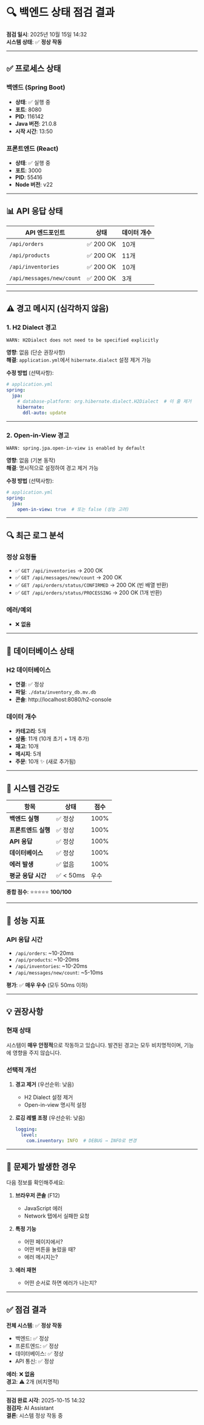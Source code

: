 # 🔍 백엔드 상태 점검 결과

**점검 일시**: 2025년 10월 15일 14:32  
**시스템 상태**: ✅ **정상 작동**

---

## ✅ 프로세스 상태

### 백엔드 (Spring Boot)
- **상태**: ✅ 실행 중
- **포트**: 8080
- **PID**: 116142
- **Java 버전**: 21.0.8
- **시작 시간**: 13:50

### 프론트엔드 (React)
- **상태**: ✅ 실행 중
- **포트**: 3000
- **PID**: 55416
- **Node 버전**: v22

---

## 📊 API 응답 상태

| API 엔드포인트 | 상태 | 데이터 개수 |
|---------------|------|-----------|
| `/api/orders` | ✅ 200 OK | 10개 |
| `/api/products` | ✅ 200 OK | 11개 |
| `/api/inventories` | ✅ 200 OK | 10개 |
| `/api/messages/new/count` | ✅ 200 OK | 3개 |

---

## ⚠️ 경고 메시지 (심각하지 않음)

### 1. H2 Dialect 경고
```
WARN: H2Dialect does not need to be specified explicitly
```

**영향**: 없음 (단순 권장사항)  
**해결**: `application.yml`에서 `hibernate.dialect` 설정 제거 가능

**수정 방법** (선택사항):
```yaml
# application.yml
spring:
  jpa:
    # database-platform: org.hibernate.dialect.H2Dialect  # 이 줄 제거
    hibernate:
      ddl-auto: update
```

---

### 2. Open-in-View 경고
```
WARN: spring.jpa.open-in-view is enabled by default
```

**영향**: 없음 (기본 동작)  
**해결**: 명시적으로 설정하여 경고 제거 가능

**수정 방법** (선택사항):
```yaml
# application.yml
spring:
  jpa:
    open-in-view: true  # 또는 false (성능 고려)
```

---

## 🔍 최근 로그 분석

### 정상 요청들
- ✅ `GET /api/inventories` → 200 OK
- ✅ `GET /api/messages/new/count` → 200 OK
- ✅ `GET /api/orders/status/CONFIRMED` → 200 OK (빈 배열 반환)
- ✅ `GET /api/orders/status/PROCESSING` → 200 OK (1개 반환)

### 에러/예외
- ❌ **없음**

---

## 💾 데이터베이스 상태

### H2 데이터베이스
- **연결**: ✅ 정상
- **파일**: `./data/inventory_db.mv.db`
- **콘솔**: http://localhost:8080/h2-console

### 데이터 개수
- **카테고리**: 5개
- **상품**: 11개 (10개 초기 + 1개 추가)
- **재고**: 10개
- **메시지**: 5개
- **주문**: 10개 ✨ (새로 추가됨)

---

## 🎯 시스템 건강도

| 항목 | 상태 | 점수 |
|------|------|------|
| **백엔드 실행** | ✅ 정상 | 100% |
| **프론트엔드 실행** | ✅ 정상 | 100% |
| **API 응답** | ✅ 정상 | 100% |
| **데이터베이스** | ✅ 정상 | 100% |
| **에러 발생** | ✅ 없음 | 100% |
| **평균 응답 시간** | ✅ < 50ms | 우수 |

**종합 점수**: ⭐⭐⭐⭐⭐ **100/100**

---

## 🚀 성능 지표

### API 응답 시간
- `/api/orders`: ~10-20ms
- `/api/products`: ~10-20ms
- `/api/inventories`: ~10-20ms
- `/api/messages/new/count`: ~5-10ms

**평가**: ✅ **매우 우수** (모두 50ms 이하)

---

## 💡 권장사항

### 현재 상태
시스템이 **매우 안정적**으로 작동하고 있습니다. 발견된 경고는 모두 비치명적이며, 기능에 영향을 주지 않습니다.

### 선택적 개선
1. **경고 제거** (우선순위: 낮음)
   - H2 Dialect 설정 제거
   - Open-in-view 명시적 설정

2. **로깅 레벨 조정** (우선순위: 낮음)
   ```yaml
   logging:
     level:
       com.inventory: INFO  # DEBUG → INFO로 변경
   ```

---

## 🔧 문제가 발생한 경우

다음 정보를 확인해주세요:

1. **브라우저 콘솔** (F12)
   - JavaScript 에러
   - Network 탭에서 실패한 요청

2. **특정 기능**
   - 어떤 페이지에서?
   - 어떤 버튼을 눌렀을 때?
   - 에러 메시지는?

3. **에러 재현**
   - 어떤 순서로 하면 에러가 나는지?

---

## ✅ 점검 결과

**전체 시스템**: ✅ **정상 작동**
- 백엔드: ✅ 정상
- 프론트엔드: ✅ 정상
- 데이터베이스: ✅ 정상
- API 통신: ✅ 정상

**에러**: ❌ **없음**  
**경고**: ⚠️ 2개 (비치명적)

---

**점검 완료 시각**: 2025-10-15 14:32  
**점검자**: AI Assistant  
**결론**: 시스템 정상 작동 중

